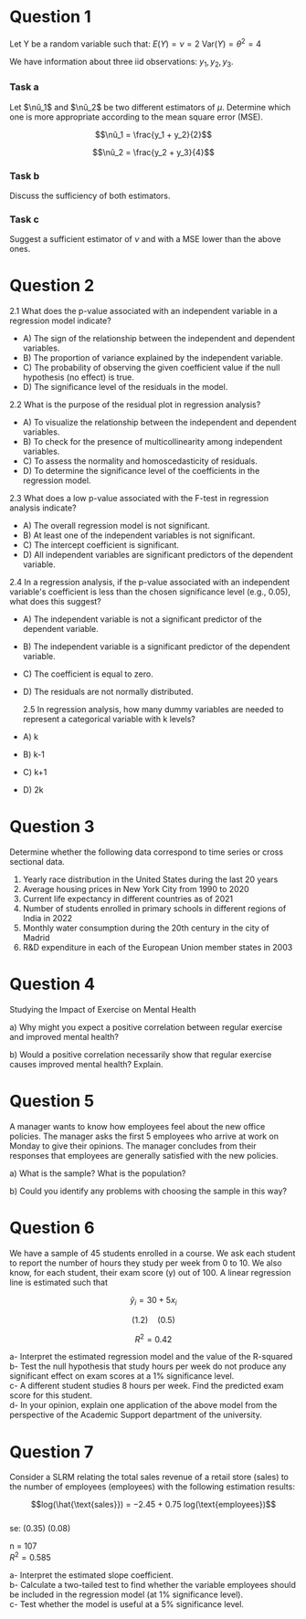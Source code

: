# Question 1

Let  Y  be a random variable such that:
$E(Y) = \nu = 2$
$\text{Var}(Y) = \theta^2 = 4$

We have information about three iid observations: $y_1, y_2, y_3$.

### Task a
Let $\nû_1$ and $\nû_2$ be two different estimators of $\mu$. Determine which one is more appropriate according to the mean square error (MSE).

$$\nû_1 = \frac{y_1 + y_2}{2}$$

$$\nû_2 = \frac{y_2 + y_3}{4}$$

### Task b
Discuss the sufficiency of both estimators.

### Task c
Suggest a sufficient estimator of $\nu$ and with a MSE lower than the above ones.


# Question 2

2.1 What does the p-value associated with an independent variable in a regression model indicate?
- A) The sign of the relationship between the independent and dependent variables.
- B) The proportion of variance explained by the independent variable.
- C) The probability of observing the given coefficient value if the null hypothesis (no effect) is true.
- D) The significance level of the residuals in the model.

2.2 What is the purpose of the residual plot in regression analysis?
- A) To visualize the relationship between the independent and dependent variables.
- B) To check for the presence of multicollinearity among independent variables.
- C) To assess the normality and homoscedasticity of residuals.
- D) To determine the significance level of the coefficients in the regression model.

  
2.3 What does a low p-value associated with the F-test in regression analysis indicate?
- A) The overall regression model is not significant.
- B) At least one of the independent variables is not significant.
- C) The intercept coefficient is significant.
- D) All independent variables are significant predictors of the dependent variable.

2.4 In a regression analysis, if the p-value associated with an independent variable's coefficient is less than the chosen significance level (e.g., 0.05), what does this suggest?
- A) The independent variable is not a significant predictor of the dependent variable.
- B) The independent variable is a significant predictor of the dependent variable.
- C) The coefficient is equal to zero.
- D) The residuals are not normally distributed.

  2.5 In regression analysis, how many dummy variables are needed to represent a categorical variable with k levels?

- A) k
- B) k-1
- C) k+1
- D) 2k


# Question 3

Determine whether the following data correspond to time series or cross sectional data.

1. Yearly race distribution in the United States during the last 20 years
2. Average housing prices in New York City from 1990 to 2020
3. Current life expectancy in different countries as of 2021
4. Number of students enrolled in primary schools in different regions of India in 2022
5. Monthly water consumption during the 20th century in the city of Madrid
6. R&D expenditure in each of the European Union member states in 2003

# Question 4

Studying the Impact of Exercise on Mental Health

a) Why might you expect a positive correlation between regular exercise and improved mental health?

b) Would a positive correlation necessarily show that regular exercise causes improved mental health? Explain.

# Question 5

A manager wants to know how employees feel about the new office policies. The manager asks the first 5 employees who arrive at work on Monday to give their opinions. The manager concludes from their responses that employees are generally satisfied with the new policies.

a) What is the sample? What is the population?

b) Could you identify any problems with choosing the sample in this way?

# Question 6

We have a sample of 45 students enrolled in a course. We ask each student to report the number of hours they study per week from 0 to 10. We also know, for each student, their exam score (y) out of 100. A linear regression line is estimated such that

$$\hat{y}_i = 30 + 5x_i$$

$$(1.2) \quad (0.5)$$

$$R^2 = 0.42$$

a- Interpret the estimated regression model and the value of the R-squared  
b- Test the null hypothesis that study hours per week do not produce any significant effect on exam scores at a 1% significance level.  
c- A different student studies 8 hours per week. Find the predicted exam score for this student.  
d- In your opinion, explain one application of the above model from the perspective of the Academic Support department of the university.


# Question 7
Consider a SLRM relating the total sales revenue of a retail store (sales) to the number of employees (employees) with the following estimation results:

$$log(\hat{\text{sales}}) = −2.45 + 0.75 log(\text{employees})$$  
                                 se: (0.35) (0.08)

n = 107  
$R^2 = 0.585$


a- Interpret the estimated slope coefficient.  
b- Calculate a two-tailed test to find whether the variable employees should be included in the regression model (at 1% significance level).  
c- Test whether the model is useful at a 5% significance level.


